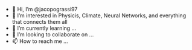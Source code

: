 - 👋 Hi, I’m @jacopograssi97
- 👀 I’m interested in Physicis, Climate, Neural Networks, and everything that connects them all
- 🌱 I’m currently learning ...
- 💞️ I’m looking to collaborate on ...
- 📫 How to reach me ...

<!---
papone97/papone97 is a ✨ special ✨ repository because its `README.md` (this file) appears on your GitHub profile.
You can click the Preview link to take a look at your changes.
--->
